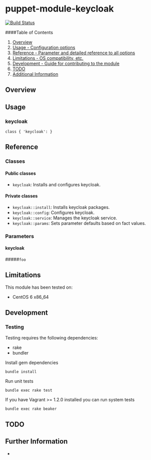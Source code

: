 # puppet-module-keycloak

[![Build Status](https://travis-ci.org/treydock/puppet-module-keycloak.png)](https://travis-ci.org/treydock/puppet-module-keycloak)

####Table of Contents

1. [Overview](#overview)
2. [Usage - Configuration options](#usage)
3. [Reference - Parameter and detailed reference to all options](#reference)
4. [Limitations - OS compatibility, etc.](#limitations)
5. [Development - Guide for contributing to the module](#development)
6. [TODO](#todo)
7. [Additional Information](#additional-information)

## Overview



## Usage

### keycloak

    class { 'keycloak': }

## Reference

### Classes

#### Public classes

* `keycloak`: Installs and configures keycloak.

#### Private classes

* `keycloak::install`: Installs keycloak packages.
* `keycloak::config`: Configures keycloak.
* `keycloak::service`: Manages the keycloak service.
* `keycloak::params`: Sets parameter defaults based on fact values.

### Parameters

#### keycloak

#####`foo`

## Limitations

This module has been tested on:

* CentOS 6 x86_64

## Development

### Testing

Testing requires the following dependencies:

* rake
* bundler

Install gem dependencies

    bundle install

Run unit tests

    bundle exec rake test

If you have Vagrant >= 1.2.0 installed you can run system tests

    bundle exec rake beaker

## TODO

## Further Information

*
